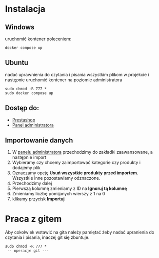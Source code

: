# Instalacja

## Windows
uruchomić kontener poleceniem:
```
docker compose up
```

## Ubuntu
nadać uprawnienia do czytania i pisania wszystkim plikom w projekcie
i następnie uruchomić kontener na poziomie administratora

```
sudo chmod -R 777 *
sudo docker compose up
```
## Dostęp do:
- [Prestashop](http://localhost:8080)
- [Panel administratora](http://localhost:8080/admin_123)
## Importowanie danych
1. W [panelu administratora](http://localhost:8080/admin_123) przechodzimy do zakładki zaawansowane, a następnie import
2. Wybieramy czy chcemy zaimportować kategorie czy produkty i dodajemy plik
3. Oznaczamy opcję **Usuń wszystkie produkty przed importem**. Wszystkie inne pozostawiamy odznaczone.
4. Przechodzimy dalej
5. Pierwszą kolumnę zmieniamy z ID na **Ignoruj tą kolumnę**
6. Zmieniamy liczbę pomijanych wierszy z 1 na 0
7. klikamy przycisk **Importuj**

# Praca z gitem
Aby cokolwiek wstawić na gita należy pamiętać żeby nadać upranienia do czytania i pisania, inaczej git się zbuntuje.
```
sudo chmod -R 777 *
 -- operacje git ---
```
